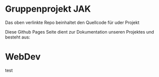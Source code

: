 # Gruppenprojekt JAK

Das oben verlinkte Repo beinhaltet den Quellcode für uder Projekt

Diese Github Pages Seite dient zur Dokumentation unseren Projektes und besteht aus:


# WebDev
test

